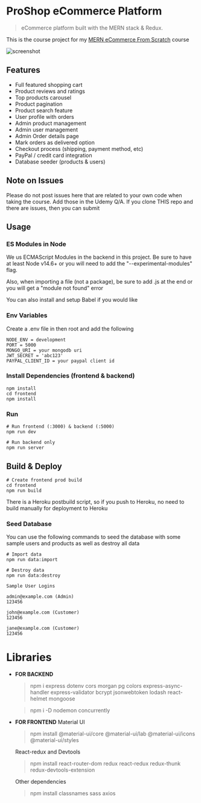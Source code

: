 # ProShop eCommerce Platform

> eCommerce platform built with the MERN stack & Redux.

This is the course project for my [MERN eCommerce From Scratch](https://www.udemy.com/course/mern-ecommerce) course

![screenshot]()

## Features

-  Full featured shopping cart
-  Product reviews and ratings
-  Top products carousel
-  Product pagination
-  Product search feature
-  User profile with orders
-  Admin product management
-  Admin user management
-  Admin Order details page
-  Mark orders as delivered option
-  Checkout process (shipping, payment method, etc)
-  PayPal / credit card integration
-  Database seeder (products & users)

## Note on Issues

Please do not post issues here that are related to your own code when taking the course. Add those in the Udemy Q/A. If you clone THIS repo and there are issues, then you can submit

## Usage

### ES Modules in Node

We us ECMAScript Modules in the backend in this project. Be sure to have at least Node v14.6+ or you will need to add the "--experimental-modules" flag.

Also, when importing a file (not a package), be sure to add .js at the end or you will get a "module not found" error

You can also install and setup Babel if you would like

### Env Variables

Create a .env file in then root and add the following

```
NODE_ENV = development
PORT = 5000
MONGO_URI = your mongodb uri
JWT_SECRET = 'abc123'
PAYPAL_CLIENT_ID = your paypal client id
```

### Install Dependencies (frontend & backend)

```
npm install
cd frontend
npm install
```

### Run

```
# Run frontend (:3000) & backend (:5000)
npm run dev

# Run backend only
npm run server
```

## Build & Deploy

```
# Create frontend prod build
cd frontend
npm run build
```

There is a Heroku postbuild script, so if you push to Heroku, no need to build manually for deployment to Heroku

### Seed Database

You can use the following commands to seed the database with some sample users and products as well as destroy all data

```
# Import data
npm run data:import

# Destroy data
npm run data:destroy
```

```
Sample User Logins

admin@example.com (Admin)
123456

john@example.com (Customer)
123456

jane@example.com (Customer)
123456
```

# Libraries

-  **FOR BACKEND**

   > npm i express dotenv cors morgan pg colors express-async-handler express-validator bcrypt jsonwebtoken lodash react-helmet mongoose

   > npm i -D nodemon concurrently

-  **FOR FRONTEND**
   Material UI

   > npm install @material-ui/core @material-ui/lab @material-ui/icons @material-ui/styles

   React-redux and Devtools

   > npm install react-router-dom redux react-redux redux-thunk redux-devtools-extension

   Other dependencies

   > npm install classnames sass axios
